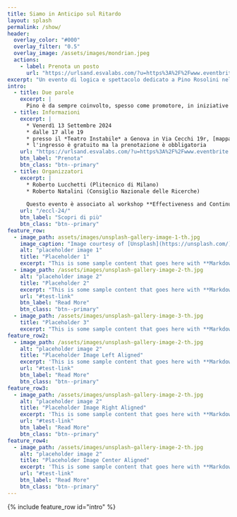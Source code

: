 ```yaml
---
title: Siamo in Anticipo sul Ritardo 
layout: splash
permalink: /show/
header:
  overlay_color: "#000"
  overlay_filter: "0.5"
  overlay_image: /assets/images/mondrian.jpeg 
  actions:
    - label: Prenota un posto
      url: "https://urlsand.esvalabs.com/?u=https%3A%2F%2Fwww.eventbrite.it%2Fe%2F945122164837%3Faff%3Doddtdtcreator&e=ed7a584b&h=a1c29da1&f=y&p=y" 
excerpt: "Un evento di logica e spettacolo dedicato a Pino Rosolini nell'occasione del suo 70esimo compleanno." 
intro: 
  - title: Due parole 
    excerpt: | 
      Pino è da sempre coinvolto, spesso come promotore, in iniziative per la diffusione della matematica e della logica presso il pubblico non specialistico. Questo spettacolo vuole essere l'occasione per celebrare questo suo impegno insieme ad amici e colleghi che hanno condiviso con lui questo percorso.
  - title: Informazioni
    excerpt: | 
      * Venerdì 13 Settembre 2024
      * dalle 17 alle 19 
      * presso il *Teatro Instabile* a Genova in Via Cecchi 19r, [mappa](https://www.google.it/maps/place/La+Quinta+Praticabile+Teatro+Instabile/@44.3978762,8.9467127,17z/data=!3m1!4b1!4m6!3m5!1s0x12d343c788ce27db:0xd280ea046abff50e!8m2!3d44.3978762!4d8.9492876!16s%2Fg%2F1tjq_ntz?entry=ttu) 
      * l'ingresso è gratuito ma la prenotazione è obbligatoria
    url: "https://urlsand.esvalabs.com/?u=https%3A%2F%2Fwww.eventbrite.it%2Fe%2F945122164837%3Faff%3Doddtdtcreator&e=ed7a584b&h=a1c29da1&f=y&p=y" 
    btn_label: "Prenota"
    btn_class: "btn--primary"
  - title: Organizzatori 
    excerpt: | 
      * Roberto Lucchetti (Plitecnico di Milano) 
      * Roberto Natalini (Consiglio Nazionale delle Ricerche) 
      
      Questo evento è associato al workshop **Effectiveness and Continuity in Categorical Logic**  
    url: "/eccl-24/" 
    btn_label: "Scopri di più"
    btn_class: "btn--primary"
feature_row:
  - image_path: assets/images/unsplash-gallery-image-1-th.jpg
    image_caption: "Image courtesy of [Unsplash](https://unsplash.com/)"
    alt: "placeholder image 1"
    title: "Placeholder 1"
    excerpt: "This is some sample content that goes here with **Markdown** formatting."
  - image_path: /assets/images/unsplash-gallery-image-2-th.jpg
    alt: "placeholder image 2"
    title: "Placeholder 2"
    excerpt: "This is some sample content that goes here with **Markdown** formatting."
    url: "#test-link"
    btn_label: "Read More"
    btn_class: "btn--primary"
  - image_path: /assets/images/unsplash-gallery-image-3-th.jpg
    title: "Placeholder 3"
    excerpt: "This is some sample content that goes here with **Markdown** formatting."
feature_row2:
  - image_path: /assets/images/unsplash-gallery-image-2-th.jpg
    alt: "placeholder image 2"
    title: "Placeholder Image Left Aligned"
    excerpt: 'This is some sample content that goes here with **Markdown** formatting. Left aligned with `type="left"`'
    url: "#test-link"
    btn_label: "Read More"
    btn_class: "btn--primary"
feature_row3:
  - image_path: /assets/images/unsplash-gallery-image-2-th.jpg
    alt: "placeholder image 2"
    title: "Placeholder Image Right Aligned"
    excerpt: 'This is some sample content that goes here with **Markdown** formatting. Right aligned with `type="right"`'
    url: "#test-link"
    btn_label: "Read More"
    btn_class: "btn--primary"
feature_row4:
  - image_path: /assets/images/unsplash-gallery-image-2-th.jpg
    alt: "placeholder image 2"
    title: "Placeholder Image Center Aligned"
    excerpt: 'This is some sample content that goes here with **Markdown** formatting. Centered with `type="center"`'
    url: "#test-link"
    btn_label: "Read More"
    btn_class: "btn--primary"
---
```


{% include feature_row id="intro" %}


